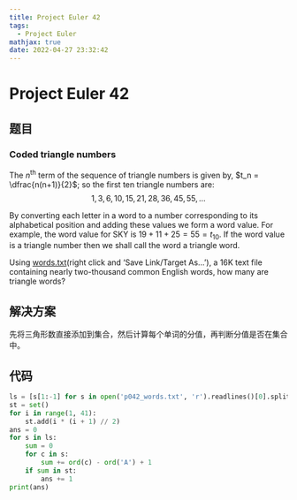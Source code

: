 ```yaml
---
title: Project Euler 42
tags:
  - Project Euler
mathjax: true
date: 2022-04-27 23:32:42
---
```


<escape><!-- more --></escape>

# Project Euler 42

## 题目

### Coded triangle numbers

The $n^{\mathrm{th}}$ term of the sequence of triangle numbers is given by, $t_n = \dfrac{n(n+1)}{2}$; so the first ten triangle numbers are:
$$1, 3, 6, 10, 15, 21, 28, 36, 45, 55, \dots$$

By converting each letter in a word to a number corresponding to its alphabetical position and adding these values we form a word value. For example, the word value for SKY is $19 + 11 + 25 = 55 = t_{10}$. If the word value is a triangle number then we shall call the word a triangle word.

Using [words.txt](../resources/p042_words.txt)(right click and ‘Save Link/Target As…’), a 16K text file containing nearly two-thousand common English words, how many are triangle words?

## 解决方案

先将三角形数直接添加到集合，然后计算每个单词的分值，再判断分值是否在集合中。

## 代码

```py
ls = [s[1:-1] for s in open('p042_words.txt', 'r').readlines()[0].split(',')]
st = set()
for i in range(1, 41):
    st.add(i * (i + 1) // 2)
ans = 0
for s in ls:
    sum = 0
    for c in s:
        sum += ord(c) - ord('A') + 1
    if sum in st:
        ans += 1
print(ans)
```
